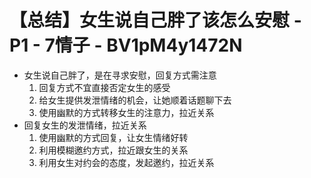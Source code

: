 # 【总结】女生说自己胖了该怎么安慰 - P1 - 7情子 - BV1pM4y1472N

-   女生说自己胖了，是在寻求安慰，回复方式需注意
    1.  回复方式不宜直接否定女生的感受
    2.  给女生提供发泄情绪的机会，让她顺着话题聊下去
    3.  使用幽默的方式转移女生的注意力，拉近关系
-   回复女生的发泄情绪，拉近关系
    1.  使用幽默的方式回复，让女生情绪好转
    2.  利用模糊邀约方式，拉近跟女生的关系
    3.  利用女生对约会的态度，发起邀约，拉近关系
